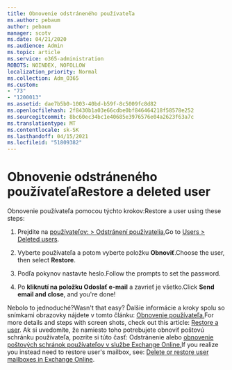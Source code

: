 ```yaml
---
title: Obnovenie odstráneného používateľa
ms.author: pebaum
author: pebaum
manager: scotv
ms.date: 04/21/2020
ms.audience: Admin
ms.topic: article
ms.service: o365-administration
ROBOTS: NOINDEX, NOFOLLOW
localization_priority: Normal
ms.collection: Adm_O365
ms.custom:
- "73"
- "1200013"
ms.assetid: dae7b5b0-1003-40bd-b59f-8c5009fc8d82
ms.openlocfilehash: 2f8430b1a03e66cdbe0bf846464218f58578e252
ms.sourcegitcommit: 8bc60ec34bc1e40685e3976576e04a2623f63a7c
ms.translationtype: MT
ms.contentlocale: sk-SK
ms.lasthandoff: 04/15/2021
ms.locfileid: "51809382"
---
```

# <a name="restore-a-deleted-user"></a><span data-ttu-id="0d728-102">Obnovenie odstráneného používateľa</span><span class="sxs-lookup"><span data-stu-id="0d728-102">Restore a deleted user</span></span>

<span data-ttu-id="0d728-103">Obnovenie používateľa pomocou týchto krokov:</span><span class="sxs-lookup"><span data-stu-id="0d728-103">Restore a user using these steps:</span></span>
  
1. <span data-ttu-id="0d728-104">Prejdite na [používateľov: \> Odstránení používatelia.](https://admin.microsoft.com/adminportal/home#/deletedusers)</span><span class="sxs-lookup"><span data-stu-id="0d728-104">Go to [Users \> Deleted users](https://admin.microsoft.com/adminportal/home#/deletedusers).</span></span>

2. <span data-ttu-id="0d728-105">Vyberte používateľa a potom vyberte položku **Obnoviť**.</span><span class="sxs-lookup"><span data-stu-id="0d728-105">Choose the user, then select **Restore**.</span></span>

3. <span data-ttu-id="0d728-106">Podľa pokynov nastavte heslo.</span><span class="sxs-lookup"><span data-stu-id="0d728-106">Follow the prompts to set the password.</span></span>

4. <span data-ttu-id="0d728-107">Po **kliknutí na položku Odoslať e-mail** a zavrieť je všetko.</span><span class="sxs-lookup"><span data-stu-id="0d728-107">Click **Send email and close**, and you're done!</span></span>

<span data-ttu-id="0d728-108">Nebolo to jednoduché?</span><span class="sxs-lookup"><span data-stu-id="0d728-108">Wasn't that easy?</span></span> <span data-ttu-id="0d728-109">Ďalšie informácie a kroky spolu so snímkami obrazovky nájdete v tomto článku: [Obnovenie používateľa.](https://docs.microsoft.com/microsoft-365/admin/add-users/restore-user)</span><span class="sxs-lookup"><span data-stu-id="0d728-109">For more details and steps with screen shots, check out this article: [Restore a user](https://docs.microsoft.com/microsoft-365/admin/add-users/restore-user).</span></span> <span data-ttu-id="0d728-110">Ak si uvedomíte, že namiesto toho potrebujete obnoviť poštovú schránku používateľa, pozrite si túto časť: Odstránenie alebo [obnovenie poštových schránok používateľov v službe Exchange Online.](https://docs.microsoft.com/exchange/recipients-in-exchange-online/delete-or-restore-mailboxes)</span><span class="sxs-lookup"><span data-stu-id="0d728-110">If you realize you instead need to restore user's mailbox, see: [Delete or restore user mailboxes in Exchange Online](https://docs.microsoft.com/exchange/recipients-in-exchange-online/delete-or-restore-mailboxes).</span></span>